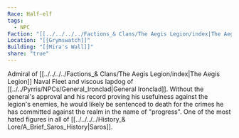 ```yaml
---
Race: Half-elf
tags:
  - NPC
Faction: "[[../../../../Factions_& Clans/The Aegis Legion/index|The Aegis Legion]]"
Location: "[[Grymswatch]]"
Building: "[[Mira's Wall]]"
share: "true"
---
```



Admiral of [[../../../../Factions_& Clans/The Aegis Legion/index|The Aegis Legion]] Naval Fleet and viscous lapdog of [[../../Pyrris/NPCs/General_Ironclad|General Ironclad]]. Without the general's approval and his record proving his usefulness against the legion's enemies, he would likely be sentenced to death for the crimes he has committed against the realm in the name of "progress". One of the most hated figures in all of [[../../../../History_& Lore/A_Brief_Saros_History|Saros]].